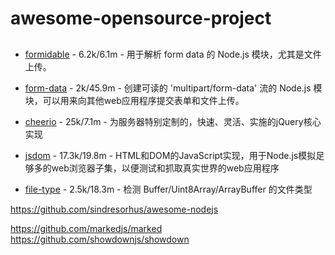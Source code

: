 # awesome-opensource-project

##
- [formidable](https://github.com/node-formidable/formidable) - 6.2k/6.1m - 用于解析 form data 的 Node.js 模块，尤其是文件上传。
- [form-data](https://github.com/form-data/form-data) - 2k/45.9m - 创建可读的 'multipart/form-data' 流的 Node.js 模块，可以用来向其他web应用程序提交表单和文件上传。

- [cheerio](https://github.com/cheeriojs/cheerio) - 25k/7.1m - 为服务器特别定制的，快速、灵活、实施的jQuery核心实现
- [jsdom](https://github.com/jsdom/jsdom) - 17.3k/19.8m - HTML和DOM的JavaScript实现，用于Node.js模拟足够多的web浏览器子集，以便测试和抓取真实世界的web应用程序
- [file-type](https://github.com/sindresorhus/file-type) - 2.5k/18.3m - 检测 Buffer/Uint8Array/ArrayBuffer 的文件类型

https://github.com/sindresorhus/awesome-nodejs


https://github.com/markedjs/marked
https://github.com/showdownjs/showdown

